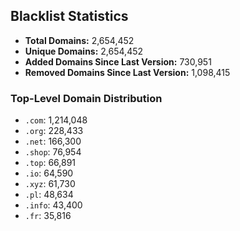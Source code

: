 ## Blacklist Statistics

- **Total Domains:** 2,654,452
- **Unique Domains:** 2,654,452
- **Added Domains Since Last Version:** 730,951
- **Removed Domains Since Last Version:** 1,098,415

### Top-Level Domain Distribution

-  `.com`: 1,214,048
-  `.org`: 228,433
-  `.net`: 166,300
-  `.shop`: 76,954
-  `.top`: 66,891
-  `.io`: 64,590
-  `.xyz`: 61,730
-  `.pl`: 48,634
-  `.info`: 43,400
-  `.fr`: 35,816

